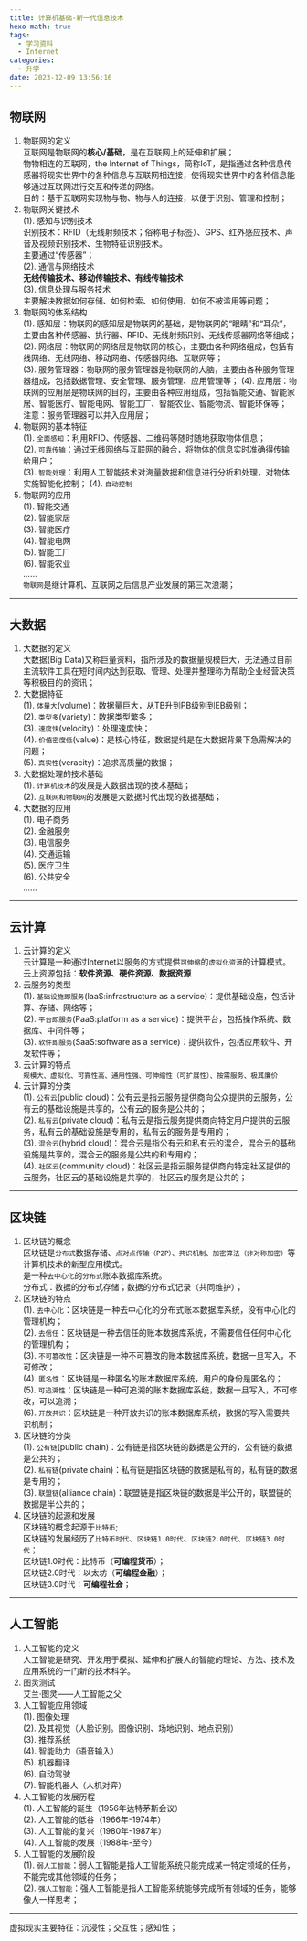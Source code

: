 ```yaml
---
title: 计算机基础-新一代信息技术
hexo-math: true
tags:
  - 学习资料
  - Internet
categories:
  - 升学
date: 2023-12-09 13:56:16
---
```


## 物联网
1. 物联网的定义   
互联网是物联网的**核心/基础**，是在互联网上的延伸和扩展；    
物物相连的互联网，the Internet of Things，简称IoT，是指通过各种信息传感器将现实世界中的各种信息与互联网相连接，使得现实世界中的各种信息能够通过互联网进行交互和传递的网络。     
目的：基于互联网实现物与物、物与人的连接，以便于识别、管理和控制；     
2. 物联网关键技术     
   (1). 感知与识别技术    
识别技术：RFID（无线射频技术；俗称电子标签）、GPS、红外感应技术、声音及视频识别技术、生物特征识别技术。         
主要通过“传感器”；     
   (2). 通信与网络技术    
**无线传输技术、移动传输技术、有线传输技术**    
   (3). 信息处理与服务技术     
主要解决数据如何存储、如何检索、如何使用、如何不被滥用等问题；   
3. 物联网的体系结构    
    (1). 感知层：物联网的感知层是物联网的基础，是物联网的“眼睛”和“耳朵”，主要由各种传感器、执行器、RFID、无线射频识别、无线传感器网络等组成；    
    (2). 网络层：物联网的网络层是物联网的核心，主要由各种网络组成，包括有线网络、无线网络、移动网络、传感器网络、互联网等；    
    (3). 服务管理器：物联网的服务管理器是物联网的大脑，主要由各种服务管理器组成，包括数据管理、安全管理、服务管理、应用管理等；
    (4). 应用层：物联网的应用层是物联网的目的，主要由各种应用组成，包括智能交通、智能家居、智能医疗、智能电网、智能工厂、智能农业、智能物流、智能环保等；    
注意：服务管理器可以并入应用层；     
4. 物联网的基本特征      
   (1). `全面感知`：利用RFID、传感器、二维码等随时随地获取物体信息；     
   (2). `可靠传输`：通过无线网络与互联网的融合，将物体的信息实时准确得传输给用户；     
   (3). `智能处理`：利用人工智能技术对海量数据和信息进行分析和处理，对物体实施智能化控制；
   (4). `自动控制`     
5. 物联网的应用    
   (1). 智能交通       
   (2). 智能家居         
   (3). 智能医疗          
   (4). 智能电网         
   (5). 智能工厂           
   (6). 智能农业    
    ……   
`物联网`是继计算机、互联网之后信息产业发展的第三次浪潮；

---
## 大数据
1. 大数据的定义    
大数据(Big Data)又称巨量资料，指所涉及的数据量规模巨大，无法通过目前主流软件工具在短时间内达到获取、管理、处理并整理称为帮助企业经营决策等积极目的的资讯；    
2. 大数据特征    
    (1). `体量大`(volume)：数据量巨大，从TB升到PB级别到EB级别；    
    (2). `类型多`(variety)：数据类型繁多；    
    (3). `速度快`(velocity)：处理速度快；    
    (4). `价值密度低`(value)：是核心特征，数据提纯是在大数据背景下急需解决的问题；     
    (5). `真实性`(veracity)：追求高质量的数据；    
3. 大数据处理的技术基础    
   (1). `计算机技术`的发展是大数据出现的技术基础；   
   (2). `互联网和物联网`的发展是大数据时代出现的数据基础；     
4. 大数据的应用    
   (1). 电子商务    
   (2). 金融服务    
   (3). 电信服务    
   (4). 交通运输    
   (5). 医疗卫生    
   (6). 公共安全    
    ……    

---
## 云计算 
1. 云计算的定义   
云计算是一种通过Internet以服务的方式提供`可伸缩`的`虚拟化资源`的计算模式。      
云上资源包括：**软件资源、硬件资源、数据资源**     
2. 云服务的类型   
    (1). `基础设施即服务`(IaaS:infrastructure as a service)：提供基础设施，包括计算、存储、网络等；    
    (2). `平台即服务`(PaaS:platform as a service)：提供平台，包括操作系统、数据库、中间件等；    
    (3). `软件即服务`(SaaS:software as a service)：提供软件，包括应用软件、开发软件等；     
3. 云计算的特点      
`规模大、虚拟化、可靠性高、通用性强、可伸缩性（可扩展性）、按需服务、极其廉价`        
4. 云计算的分类    
    (1). `公有云`(public cloud)：公有云是指云服务提供商向公众提供的云服务，公有云的基础设施是共享的，公有云的服务是公共的；    
    (2). `私有云`(private cloud)：私有云是指云服务提供商向特定用户提供的云服务，私有云的基础设施是专用的，私有云的服务是专用的；    
    (3). `混合云`(hybrid cloud)：混合云是指公有云和私有云的混合，混合云的基础设施是共享的，混合云的服务是公共的和专用的；    
    (4). `社区云`(community cloud)：社区云是指云服务提供商向特定社区提供的云服务，社区云的基础设施是共享的，社区云的服务是公共的；      

---
## 区块链
1. 区块链的概念    
区块链是`分布式`数据存储、`点对点传输（P2P）、共识机制、加密算法（非对称加密）`等计算机技术的新型应用模式。    
是一种`去中心化`的`分布式`账本数据库系统。     
分布式：数据的分布式存储；数据的分布式记录（共同维护）；   
2. 区块链的特点     
    (1). `去中心化`：区块链是一种去中心化的分布式账本数据库系统，没有中心化的管理机构；    
    (2). `去信任`：区块链是一种去信任的账本数据库系统，不需要信任任何中心化的管理机构；    
    (3). `不可篡改性`：区块链是一种不可篡改的账本数据库系统，数据一旦写入，不可修改；    
    (4). `匿名性`：区块链是一种匿名的账本数据库系统，用户的身份是匿名的；    
    (5). `可追溯性`：区块链是一种可追溯的账本数据库系统，数据一旦写入，不可修改，可以追溯；    
    (6). `开放共识`：区块链是一种开放共识的账本数据库系统，数据的写入需要共识机制；       
3. 区块链的分类    
    (1). `公有链`(public chain)：公有链是指区块链的数据是公开的，公有链的数据是公共的；    
    (2). `私有链`(private chain)：私有链是指区块链的数据是私有的，私有链的数据是专用的；    
    (3). `联盟链`(alliance chain)：联盟链是指区块链的数据是半公开的，联盟链的数据是半公共的；    
4. 区块链的起源和发展   
区块链的概念起源于`比特币`;      
区块链的发展经历了`比特币时代`、`区块链1.0时代`、`区块链2.0时代`、`区块链3.0时代`；     
区块链1.0时代：比特币（**可编程货币**）；     
区块链2.0时代：以太坊（**可编程金融**）；     
区块链3.0时代：**可编程社会**；      

--- 
## 人工智能
1. 人工智能的定义   
人工智能是研究、开发用于模拟、延伸和扩展人的智能的理论、方法、技术及应用系统的一门新的技术科学。
2. 图灵测试    
艾兰·图灵——人工智能之父    
3. 人工智能应用领域    
   (1). 图像处理   
   (2). 及其视觉（人脸识别。图像识别、场地识别、地点识别）   
   (3). 推荐系统   
   (4). 智能助力（语音输入）    
   (5). 机器翻译    
   (6). 自动驾驶      
   (7). 智能机器人（人机对弈）     
4. 人工智能的发展历程    
   (1). 人工智能的诞生（1956年达特茅斯会议）    
   (2). 人工智能的低谷（1966年-1974年）    
   (3). 人工智能的复兴（1980年-1987年）    
   (4). 人工智能的发展（1988年-至今）    
5. 人工智能的发展阶段    
   (1). `弱人工智能`：弱人工智能是指人工智能系统只能完成某一特定领域的任务，不能完成其他领域的任务；    
   (2). `强人工智能`：强人工智能是指人工智能系统能够完成所有领域的任务，能够像人一样思考；  

---
虚拟现实主要特征：沉浸性；交互性；感知性；
